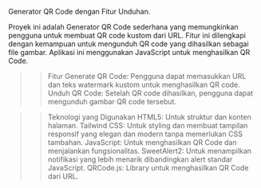 Generator QR Code dengan Fitur Unduhan.

Proyek ini adalah Generator QR Code sederhana yang memungkinkan pengguna untuk membuat QR code kustom dari URL. Fitur ini dilengkapi dengan kemampuan untuk mengunduh QR code yang dihasilkan sebagai file gambar. Aplikasi ini menggunakan JavaScript untuk menghasilkan QR Code.

>>Fitur
Generate QR Code: Pengguna dapat memasukkan URL dan teks watermark kustom untuk menghasilkan QR code.
Unduh QR Code: Setelah QR code dihasilkan, pengguna dapat mengunduh gambar QR code tersebut.

>>Teknologi yang Digunakan
HTML5: Untuk struktur dan konten halaman.
Tailwind CSS: Untuk styling dan membuat tampilan responsif yang elegan dan modern tanpa memerlukan CSS tambahan.
JavaScript: Untuk menghasilkan QR Code dan menjalankan fungsionalitas.
SweetAlert2: Untuk menampilkan notifikasi yang lebih menarik dibandingkan alert standar JavaScript.
QRCode.js: Library untuk menghasilkan QR Code dari URL.

